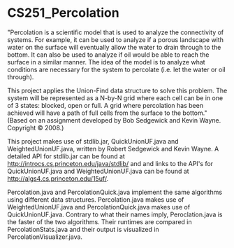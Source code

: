 # CS251_Percolation

"Percolation is a scientific model that is used to analyze the connectivity of systems. For example, it can be used to analyze if a porous 
landscape with water on the surface will eventually allow the water to drain through to the bottom. It can also be used to analyze if oil 
would be able to reach the surface in a similar manner. The idea of the model is to analyze what conditions are necessary for the system 
to percolate (i.e. let the water or oil through).

This project applies the Union-Find data structure to solve this problem. The system will be represented as a N-by-N grid where each 
cell can be in one of 3 states: blocked, open or full. A grid where percolation has been achieved will have a path of full cells from the 
surface to the bottom." (Based on an assignment developed by Bob Sedgewick and Kevin Wayne. Copyright © 2008.)

This project makes use of stdlib.jar, QuickUnionUF.java and WeightedUnionUF.java, written by Robert Sedgewick and Kevin Wayne. A detailed 
API for stdlib.jar can be found at http://introcs.cs.princeton.edu/java/stdlib/ and and links to the API's for QuickUnionUF.java and 
WeightedUnionUF.java can be found at http://algs4.cs.princeton.edu/15uf/.

Percolation.java and PercolationQuick.java implement the same algorithms using different data structures. Percolation.java makes use of 
WeightedUnionUF.java and PercolationQuick.java makes use of QuickUnionUF.java. Contrary to what their names imply, Peroclation.java is 
the faster of the two algorithms. Their runtimes are compared in PercolationStats.java and their output is visualized in 
PercolationVisualizer.java.
